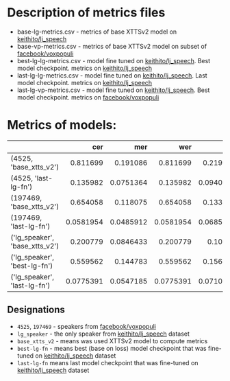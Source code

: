 # Description of metrics files
 - base-lg-metrics.csv - metrics of base XTTSv2 model on [keithito/lj_speech](https://huggingface.co/datasets/keithito/lj_speech)
 - base-vp-metrics.csv - metrics of base XTTSv2 model on subset of [facebook/voxpopuli](https://huggingface.co/datasets/facebook/voxpopuli)
 - best-lg-lg-metrics.csv - model fine tuned on [keithito/lj_speech](https://huggingface.co/datasets/keithito/lj_speech). Best model checkpoint. metrics on [keithito/lj_speech](https://huggingface.co/datasets/keithito/lj_speech)
 - last-lg-lg-metrics.csv - model fine tuned on [keithito/lj_speech](https://huggingface.co/datasets/keithito/lj_speech). Last model checkpoint. metrics on [keithito/lj_speech](https://huggingface.co/datasets/keithito/lj_speech)
 - last-lg-vp-metrics.csv - model fine tuned on [keithito/lj_speech](https://huggingface.co/datasets/keithito/lj_speech). Best model checkpoint. metrics on [facebook/voxpopuli](https://huggingface.co/datasets/facebook/voxpopuli)

# Metrics of models:

|                                |       cer |       mer |       wer |       wil |      wip |   ref_secs |     secs |   utmos |
|:-------------------------------|----------:|----------:|----------:|----------:|---------:|-----------:|---------:|--------:|
| (4525, 'base_xtts_v2')         | 0.811699  | 0.191086  | 0.811699  | 0.219782  | 0.780218 |   0.731903 | 0.332511 | 2.46831 |
| (4525, 'last-lg-fn')           | 0.135982  | 0.0751364 | 0.135982  | 0.0940077 | 0.905992 |   0.731903 | 0.343106 | 3.15149 |
| (197469, 'base_xtts_v2')       | 0.654058  | 0.118075  | 0.654058  | 0.133622  | 0.866378 |   0.867635 | 0.298642 | 3.37068 |
| (197469, 'last-lg-fn')         | 0.0581954 | 0.0485912 | 0.0581954 | 0.0685166 | 0.931483 |   0.867635 | 0.241995 | 3.39475 |
| ('lg_speaker', 'base_xtts_v2') | 0.200779  | 0.0846433 | 0.200779  | 0.10425   | 0.89575  |   0.808919 | 0.313187 | 3.6942  |
| ('lg_speaker', 'best-lg-fn')   | 0.559562  | 0.144783  | 0.559562  | 0.156458  | 0.843542 |   0.808919 | 0.372115 | 3.69956 |
| ('lg_speaker', 'last-lg-fn')   | 0.0775391 | 0.0547185 | 0.0775391 | 0.0710923 | 0.928908 |   0.808919 | 0.335681 | 3.67354 |

## Designations
 - `4525`, `197469` - speakers from [facebook/voxpopuli](https://huggingface.co/datasets/facebook/voxpopuli)
 - `lg_speaker` - the only speaker from [keithito/lj_speech](https://huggingface.co/datasets/keithito/lj_speech) dataset
 - `base_xtts_v2` - means was used XTTSv2 model to compute metrics
 - `best-lg-fn` - means best (base on loss) model checkpoint that was fine-tuned on [keithito/lj_speech](https://huggingface.co/datasets/keithito/lj_speech) dataset
 - `last-lg-fn` means last model checkpoint that was fine-tuned on [keithito/lj_speech](https://huggingface.co/datasets/keithito/lj_speech) dataset
